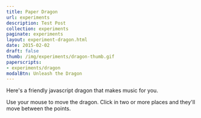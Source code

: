 ```yaml
---
title: Paper Dragon
url: experiments
description: Test Post
collection: experiments
paginate: experiments
layout: experiment-dragon.html
date: 2015-02-02
draft: false
thumb: /img/experiments/dragon-thumb.gif
paperscripts:
- experiments/dragon
modalBtn: Unleash the Dragon
---
```

Here's a friendly javascript dragon that makes music for you.

Use your mouse to move the dragon. Click in two or more places and they'll move between the points.

<!-- Code is on [GitHub](https://github.com/NiallNiall/dragon-browser) -->